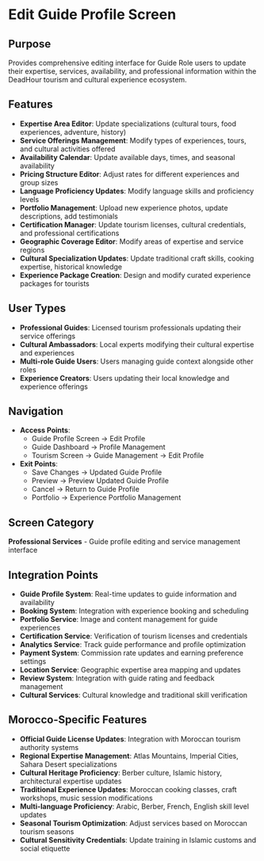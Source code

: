 # Edit Guide Profile Screen

## Purpose
Provides comprehensive editing interface for Guide Role users to update their expertise, services, availability, and professional information within the DeadHour tourism and cultural experience ecosystem.

## Features
- **Expertise Area Editor**: Update specializations (cultural tours, food experiences, adventure, history)
- **Service Offerings Management**: Modify types of experiences, tours, and cultural activities offered
- **Availability Calendar**: Update available days, times, and seasonal availability
- **Pricing Structure Editor**: Adjust rates for different experiences and group sizes
- **Language Proficiency Updates**: Modify language skills and proficiency levels
- **Portfolio Management**: Upload new experience photos, update descriptions, add testimonials
- **Certification Manager**: Update tourism licenses, cultural credentials, and professional certifications
- **Geographic Coverage Editor**: Modify areas of expertise and service regions
- **Cultural Specialization Updates**: Update traditional craft skills, cooking expertise, historical knowledge
- **Experience Package Creation**: Design and modify curated experience packages for tourists

## User Types
- **Professional Guides**: Licensed tourism professionals updating their service offerings
- **Cultural Ambassadors**: Local experts modifying their cultural expertise and experiences
- **Multi-role Guide Users**: Users managing guide context alongside other roles
- **Experience Creators**: Users updating their local knowledge and experience offerings

## Navigation
- **Access Points**:
  - Guide Profile Screen → Edit Profile
  - Guide Dashboard → Profile Management
  - Tourism Screen → Guide Management → Edit Profile
- **Exit Points**:
  - Save Changes → Updated Guide Profile
  - Preview → Preview Updated Guide Profile
  - Cancel → Return to Guide Profile
  - Portfolio → Experience Portfolio Management

## Screen Category
**Professional Services** - Guide profile editing and service management interface

## Integration Points
- **Guide Profile System**: Real-time updates to guide information and availability
- **Booking System**: Integration with experience booking and scheduling
- **Portfolio Service**: Image and content management for guide experiences
- **Certification Service**: Verification of tourism licenses and credentials
- **Analytics Service**: Track guide performance and profile optimization
- **Payment System**: Commission rate updates and earning preference settings
- **Location Service**: Geographic expertise area mapping and updates
- **Review System**: Integration with guide rating and feedback management
- **Cultural Services**: Cultural knowledge and traditional skill verification

## Morocco-Specific Features
- **Official Guide License Updates**: Integration with Moroccan tourism authority systems
- **Regional Expertise Management**: Atlas Mountains, Imperial Cities, Sahara Desert specializations
- **Cultural Heritage Proficiency**: Berber culture, Islamic history, architectural expertise updates
- **Traditional Experience Updates**: Moroccan cooking classes, craft workshops, music session modifications
- **Multi-language Proficiency**: Arabic, Berber, French, English skill level updates
- **Seasonal Tourism Optimization**: Adjust services based on Moroccan tourism seasons
- **Cultural Sensitivity Credentials**: Update training in Islamic customs and social etiquette